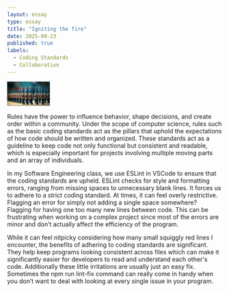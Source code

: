 ```yaml
---
layout: essay
type: essay
title: "Igniting the fire"
date: 2025-09-23
published: true
labels:
  - Coding Standards
  - Collaboration
---
```


<img width="100px" class="rounded float-start pe-4" src="../img/soldiers.jpeg">

Rules have the power to influence behavior, shape decisions, and create order within a community. Under the scope of computer science, rules such as the basic coding standards act as the pillars that uphold the expectations of how code should be written and organized. These standards act as a guideline to keep code not only functional but consistent and readable, which is especially important for projects involving multiple moving parts and an array of individuals.

In my Software Engineering class, we use ESLint in VSCode to ensure that the coding standards are upheld. ESLint checks for style and formatting errors, ranging from missing spaces to unnecessary blank lines. It forces us to adhere to a strict coding standard. At times, it can feel overly restrictive. Flagging an error for simply not adding a single space somewhere? Flagging for having one too many new lines between code. This can be frustrating when working on a complex project since most of the errors are minor and don’t actually affect the efficiency of the program. 

While it can feel nitpicky considering how many small squiggly red lines I encounter, the benefits of adhering to coding standards are significant. They help keep programs looking consistent across files which can make it significantly easier for developers to read and understand each other's code. Additionally these little irritations are usually just an easy fix. Sometimes the npm run lint-fix command can really come in handy when you don’t want to deal with looking at every single issue in your program.
